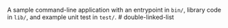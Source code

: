 A sample command-line application with an entrypoint in `bin/`, library code
in `lib/`, and example unit test in `test/`.
#   d o u b l e - l i n k e d - l i s t  
 